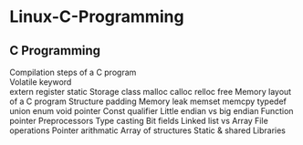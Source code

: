 # Linux-C-Programming

C Programming
-------------------

Compilation steps of a C program <br />
Volatile keyword<br />
extern
register
static
Storage class
malloc calloc relloc free
Memory layout of a C program
Structure padding
Memory leak
memset memcpy
typedef
union
enum
void pointer
Const qualifier
Little endian vs big endian
Function pointer
Preprocessors
Type casting
Bit fields
Linked list vs Array
File operations
Pointer arithmatic
Array of structures
Static & shared Libraries
